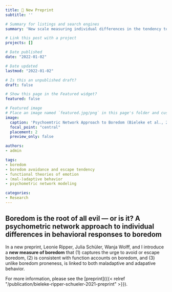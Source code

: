 ```yaml
---
title: 📢 New Preprint
subtitle: ''

# Summary for listings and search engines
summary: 'New scale measuring individual differences in the tendency to avoid and escape boredom.'

# Link this post with a project
projects: []

# Date published
date: "2022-01-02"

# Date updated
lastmod: "2022-01-02"

# Is this an unpublished draft?
draft: false

# Show this page in the Featured widget?
featured: false

# Featured image
# Place an image named `featured.jpg/png` in this page's folder and customize its options here.
image:
  caption: 'Psychoemtric Network Approach to Boredom (Bieleke et al., 2022)'
  focal_point: "central"
  placement: 2
  preview_only: false

authors:
- admin

tags:
- boredom
- boredom avoidance and escape tendency
- functional theories of emotion
- (mal-)adaptive behavior
- psychometric network modeling

categories:
- Research
---
```


## Boredom is the root of all evil — or is it? A psychometric network approach to individual differences in behavioral responses to boredom

In a new preprint, Leonie Ripper, Julia Schüler, Wanja Wolff, and I introduce a **new measure of boredom** that (1) captures the urge to avoid or escape boredom, (2) is consistent with function accounts on boredom, and (3) unlike boredom proneness, is linked to both maladaptive and adapative behavior.

For more information, please see the [preprint]({{< relref "/publication/bieleke-ripper-schueler-2021-preprint" >}}). 